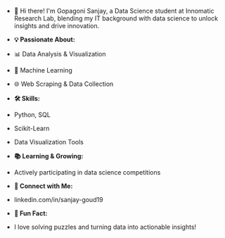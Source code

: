 - 👋 Hi there! I'm Gopagoni Sanjay, a Data Science student at Innomatic Research Lab, blending my IT background with data science to unlock insights and drive innovation.

- **💡 Passionate About:**
- 📊 Data Analysis & Visualization
- 🧠 Machine Learning
- 🌐 Web Scraping & Data Collection
- **🛠️ Skills:**
- Python, SQL
- Scikit-Learn
- Data Visualization Tools
- **📚 Learning & Growing:**
- Actively participating in data science competitions
- **🔗 Connect with Me:**
- linkedin.com/in/sanjay-goud19
- **🌟 Fun Fact:**
- I love solving puzzles and turning data into actionable insights!
